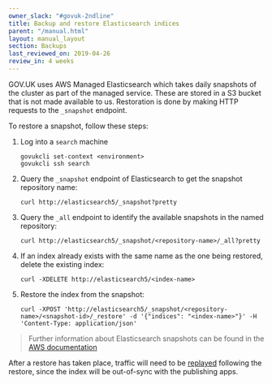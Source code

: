 ```yaml
---
owner_slack: "#govuk-2ndline"
title: Backup and restore Elasticsearch indices
parent: "/manual.html"
layout: manual_layout
section: Backups
last_reviewed_on: 2019-04-26
review_in: 4 weeks
---
```


GOV.UK uses AWS Managed Elasticsearch which takes daily snapshots of
the cluster as part of the managed service.  These are stored in a S3
bucket that is not made available to us.  Restoration is done by
making HTTP requests to the `_snapshot` endpoint.

To restore a snapshot, follow these steps:

1. Log into a `search` machine

    ```
    govukcli set-context <environment>
    govukcli ssh search
    ```

2. Query the `_snapshot` endpoint of Elasticsearch to get the snapshot repository
name:

    ```
    curl http://elasticsearch5/_snapshot?pretty
    ```

3. Query the `_all` endpoint to identify the available snapshots in the named
repository:

    ```
    curl http://elasticsearch5/_snapshot/<repository-name>/_all?pretty
    ```

4. If an index already exists with the same name as the one being restored,
delete the existing index:

    ```
    curl -XDELETE http://elasticsearch5/<index-name>
    ```

5. Restore the index from the snapshot:

    ```
    curl -XPOST 'http://elasticsearch5/_snapshot/<repository-name>/<snapshot-id>/_restore' -d '{"indices": "<index-name>"}' -H 'Content-Type: application/json'
    ```

> Further information about Elasticsearch snapshots can be found in the [AWS documentation](https://docs.aws.amazon.com/elasticsearch-service/latest/developerguide/es-managedomains-snapshots.html)

After a restore has taken place, traffic will need to be [replayed](/manual/search-api-traffic-replay.html)
following the restore, since the index will be out-of-sync with the
publishing apps.
